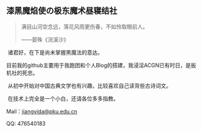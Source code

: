 ## 漆黑魔焰使の极东魔术昼寝结社



> 满目山河空念远，落花风雨更伤春，不如怜取眼前人。
>
> ——晏殊《浣溪沙》



​	诸君好，在下是尚未掌握黑魔法的意达。



​	目前我的github主要用于我跑团和个人Blog的搭建，我浸淫ACGN已有时日，是扳机社的死忠。

​	从初中开始对中国古典文学也有兴趣，比较喜欢自己读背些古诗词文。

​	在技术上完全是一个小白，还请各位多多指教。



Mail：jiangyida@pku.edu.cn

QQ: 476540183
